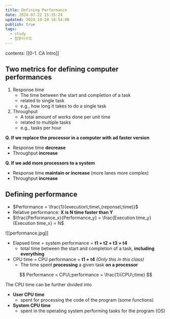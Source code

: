 ```yaml
---
title: Defining Performance
date: 2024-07-22 15:35:24
updated: 2024-10-20 18:54:00
publish: true
tags:
  - study
  - 컴퓨터구조
---
```

contents: [[0-1. CA Intro]]
## Two metrics for defining computer performances
1. Response time
	- The time between the start and completion of a task
	- related to single task
	- e.g., how long it takes to do a single task
1. Throughput
	- A total amount of works done per unit time
	- related to multiple tasks
	- e.g., tasks per hour
  

**Q. If we replace the processor in a computer with ad faster version**
- Response time **decrease**
- Throughput **increase**

**Q. If we add more processors to a system**
- Response time **maintain or increase** (more lanes more complex)
- Throughput **increase**

## Defining performance

- $Performance = \frac{1}{execution\;time\,(reponse\;time)}$
- Relative performance: **X is N time faster than Y**
- $\frac{Performance_x}{Performance_y} = \frac{Execution time_y}{Execution time_x} = N$

![[performance.jpg]]

- Elapsed time = system performance = **t1 + t2 + t3 + t4**
	- total time between the start and completion of a task, **including everything**
- CPU time = CPU performance = **t1 + t4** *(Only this in this class)*
	- The time spent **processing** a given task **on a processor**

$$
Performance = CPU\;performance = \frac{1}{CPU\;time}
$$

The CPU time can be further divided into
- **User CPU time**
	- spent for processing the code of the program (some functions)
- **System CPU time**
	- spent in the operating system performing tasks for the program (OS)